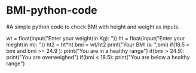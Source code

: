 # BMI-python-code
#A simple python code to check BMI with height and weight as inputs.

wt = float(input("Enter your weight(in Kg): "))
ht = float(input("Enter your hieght(in  m): "))
ht2 = ht*ht
bmi = wt/ht2
print("Your BMI is: ",bmi)
if(18.5 < bmi and bmi >= 24.9 ):
   print("You are in a healthy range")
if(bmi > 24.9):
   print("You are overweighed")
if(bmi < 18.5):
   print("You are below a healthy range")

